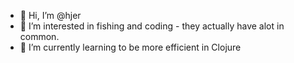 - 👋 Hi, I’m @hjer
- 👀 I’m interested in fishing and coding - they actually have alot in common. 
- 🌱 I’m currently learning to be more efficient in Clojure

<!---
hjer/hjer is a ✨ special ✨ repository because its `README.md` (this file) appears on your GitHub profile.
You can click the Preview link to take a look at your changes.
--->
